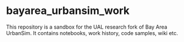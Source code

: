 bayarea_urbansim_work
=======

This repository is a sandbox for the UAL research fork of Bay Area UrbanSim. It contains notebooks, work history, code samples, wiki etc. 